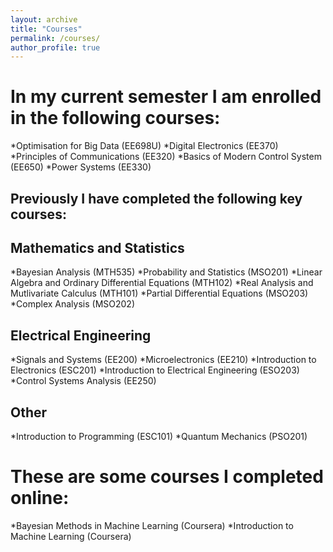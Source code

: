 ```yaml
---
layout: archive
title: "Courses"
permalink: /courses/
author_profile: true
---
```

# In my current semester I am enrolled in the following courses:

*Optimisation for Big Data (EE698U) 
*Digital Electronics (EE370) 
*Principles of Communications (EE320)
*Basics of Modern Control System (EE650)
*Power Systems (EE330)

Previously I have completed the following key courses:
---

Mathematics and Statistics
--

*Bayesian Analysis (MTH535)
*Probability and Statistics (MSO201)
*Linear Algebra and Ordinary Differential Equations (MTH102)
*Real Analysis and Mutlivariate Calculus (MTH101)
*Partial Differential Equations (MSO203)
*Complex Analysis (MSO202)

Electrical Engineering
--
*Signals and Systems (EE200)
*Microelectronics (EE210)
*Introduction to Electronics (ESC201)
*Introduction to Electrical Engineering (ESO203)
*Control Systems Analysis (EE250)

Other
--
*Introduction to Programming (ESC101)
*Quantum Mechanics (PSO201)

# These are some courses I completed online:
*Bayesian Methods in Machine Learning (Coursera)
*Introduction to Machine Learning (Coursera)
